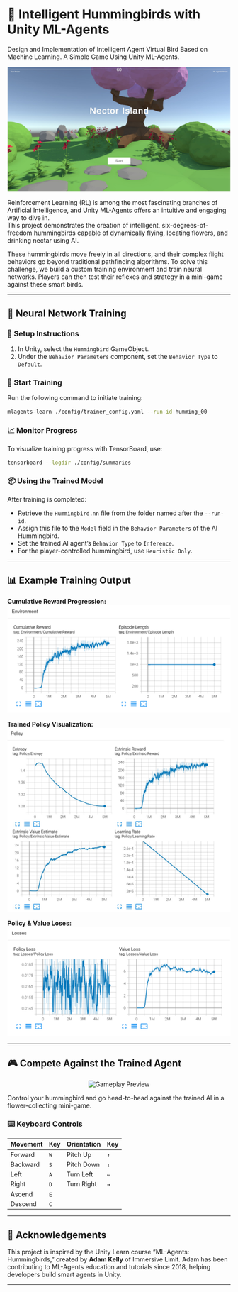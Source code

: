 # 🧠 Intelligent Hummingbirds with Unity ML-Agents
Design and Implementation of Intelligent Agent Virtual Bird Based on Machine Learning. A Simple Game Using Unity ML-Agents.

![Humming Bird](res/pic/GamePreview.jpg)

Reinforcement Learning (RL) is among the most fascinating branches of Artificial Intelligence, and Unity ML-Agents offers an intuitive and engaging way to dive in.  
This project demonstrates the creation of intelligent, six-degrees-of-freedom hummingbirds capable of dynamically flying, locating flowers, and drinking nectar using AI.

These hummingbirds move freely in all directions, and their complex flight behaviors go beyond traditional pathfinding algorithms. To solve this challenge, we build a custom training environment and train neural networks. Players can then test their reflexes and strategy in a mini-game against these smart birds.

---

## 🧠 Neural Network Training

### 🔧 Setup Instructions

1. In Unity, select the `Hummingbird` GameObject.
2. Under the `Behavior Parameters` component, set the `Behavior Type` to `Default`.

### 🚀 Start Training

Run the following command to initiate training:

```bash
mlagents-learn ./config/trainer_config.yaml --run-id humming_00
```

### 📈 Monitor Progress

To visualize training progress with TensorBoard, use:

```bash
tensorboard --logdir ./config/summaries
```

### 📦 Using the Trained Model

After training is completed:

- Retrieve the `Hummingbird.nn` file from the folder named after the `--run-id`.
- Assign this file to the `Model` field in the `Behavior Parameters` of the AI Hummingbird.
- Set the trained AI agent’s `Behavior Type` to `Inference`.
- For the player-controlled hummingbird, use `Heuristic Only`.

---

## 📊 Example Training Output

**Cumulative Reward Progression:**  
![Cumulative Reward](res/pic/Environment.png)

**Trained Policy Visualization:**  
![Policy](res/pic/policy.jpg)

**Policy & Value Loses:**  
![Policy](res/pic/Loses.png)

---

## 🎮 Compete Against the Trained Agent

<p align="center">
   <img src="img/video.gif" alt="Gameplay Preview">
</p>

Control your hummingbird and go head-to-head against the trained AI in a flower-collecting mini-game.

### ⌨️ Keyboard Controls

| Movement     | Key      | Orientation   | Key      |
|--------------|----------|---------------|----------|
| Forward      | `W`      | Pitch Up      | `↑`      |
| Backward     | `S`      | Pitch Down    | `↓`      |
| Left         | `A`      | Turn Left     | `←`      |
| Right        | `D`      | Turn Right    | `→`      |
| Ascend       | `E`      |               |          |
| Descend      | `C`      |               |          |

---

## 🙏 Acknowledgements

This project is inspired by the Unity Learn course “ML-Agents: Hummingbirds,” created by **Adam Kelly** of Immersive Limit. Adam has been contributing to ML-Agents education and tutorials since 2018, helping developers build smart agents in Unity.

---

